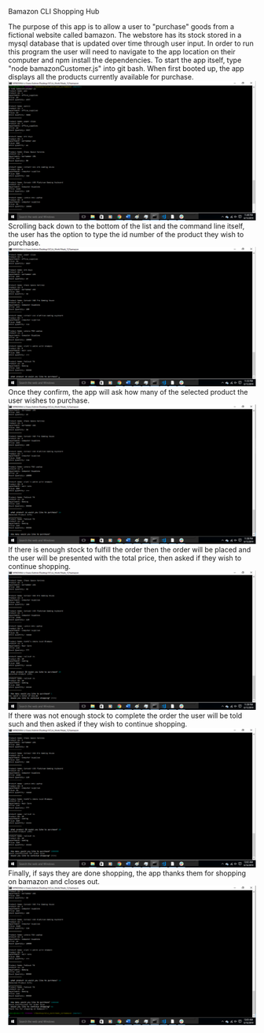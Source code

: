 Bamazon CLI Shopping Hub

The purpose of this app is to allow a user to "purchase" goods from a fictional website called bamazon. The webstore has its stock stored in a mysql database that is updated over time through user input.
In order to run this program the user will need to navigate to the app location on their computer and npm install the dependencies. To start the app itself, type "node bamazonCustomer.js" into git bash.
When first booted up, the app displays all the products currently available for purchase.
![Initial](https://github.com/SMLM42/bamazon/blob/master/images/storefront.png)
Scrolling back down to the bottom of the list and the command line itself, the user has the option to type the id number of the product they wish to purchase.
![First Prompt](https://github.com/SMLM42/bamazon/blob/master/images/prompt1.png)
Once they confirm, the app will ask how many of the selected product the user wishes to purchase.
![Second Prompt](https://github.com/SMLM42/bamazon/blob/master/images/prompt2.png)
If there is enough stock to fulfill the order then the order will be placed and the user will be presented with the total price, then asked if they wish to continue shopping.
![Third Prompt](https://github.com/SMLM42/bamazon/blob/master/images/prompt3.png)
If there was not enough stock to complete the order the user will be told such and then asked if they wish to continue shopping.
![Insufficient Stock](https://github.com/SMLM42/bamazon/blob/master/images/insufficient_stock.png)
Finally, if says they are done shopping, the app thanks them for shopping on bamazon and closes out.
![Exit](https://github.com/SMLM42/bamazon/blob/master/images/exit.png)